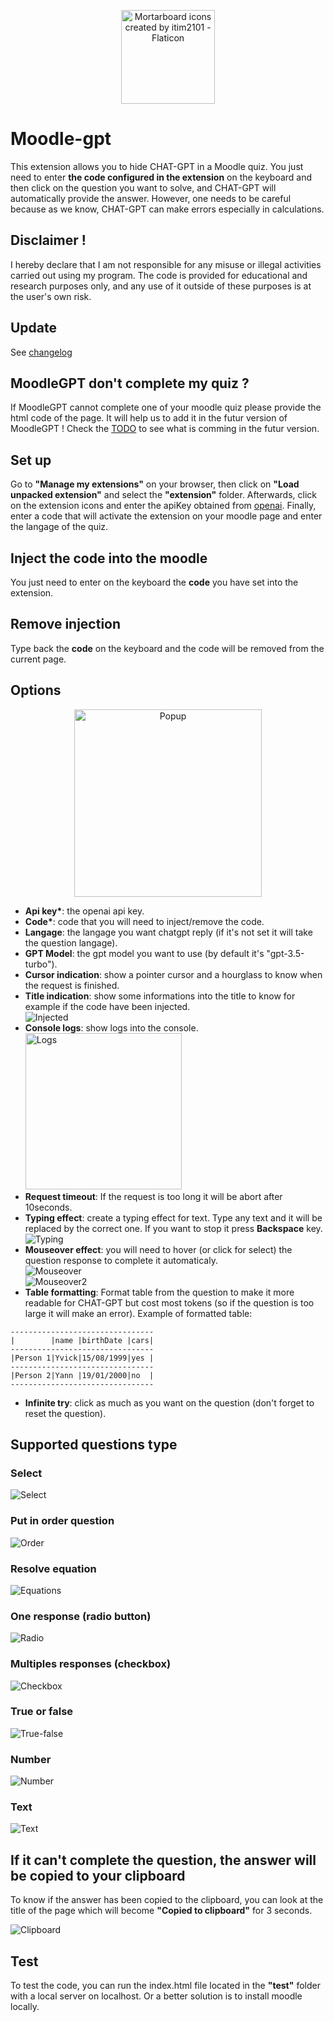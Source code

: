 <p align="center"><a
href="https://www.flaticon.com/free-icons/mortarboard" target="_blank" rel="noopener noreferrer"
title="Mortarboard icons created by itim2101 - Flaticon" ><img src="./extension/icon.png" alt="Mortarboard icons created by itim2101 - Flaticon" width="150" style="display:block; margin:auto;"></a></p>

# Moodle-gpt

This extension allows you to hide CHAT-GPT in a Moodle quiz. You just need to enter <b>the code configured in the extension</b> on the keyboard and then click on the question you want to solve, and CHAT-GPT will automatically provide the answer. However, one needs to be careful because as we know, CHAT-GPT can make errors especially in calculations.

## Disclaimer !

I hereby declare that I am not responsible for any misuse or illegal activities carried out using my program. The code is provided for educational and research purposes only, and any use of it outside of these purposes is at the user's own risk.

## Update

See [changelog](./CHANGELOG.md)

## MoodleGPT don't complete my quiz ?

If MoodleGPT cannot complete one of your moodle quiz please provide the html code of the page. It will help us to add it in the futur version of MoodleGPT ! Check the [TODO](./TODO.md) to see what is comming in the futur version.

## Set up

Go to <b>"Manage my extensions"</b> on your browser, then click on <b>"Load unpacked extension"</b> and select the <b>"extension"</b> folder. Afterwards, click on the extension icons and enter the apiKey obtained from [openai](https://platform.openai.com/). Finally, enter a code that will activate the extension on your moodle page and enter the langage of the quiz.

## Inject the code into the moodle

You just need to enter on the keyboard the <b>code</b> you have set into the extension.

## Remove injection

Type back the <b>code</b> on the keyboard and the code will be removed from the current page.

## Options

<p align="center">
<img src="./assets/popup.png" alt="Popup"  height="300">
</p>

- <b>Api key\*</b>: the openai api key.
- <b>Code\*</b>: code that you will need to inject/remove the code.
- <b>Langage</b>: the langage you want chatgpt reply (if it's not set it will take the question langage).
- <b>GPT Model</b>: the gpt model you want to use (by default it's "gpt-3.5-turbo").
- <b>Cursor indication</b>: show a pointer cursor and a hourglass to know when the request is finished.
- <b>Title indication</b>: show some informations into the title to know for example if the code have been injected.
  <br/> ![Injected](./assets/title-injected.png)
- <b>Console logs</b>: show logs into the console.
  <br/><img src="./assets/logs.png" alt="Logs" width="250">
- <b>Request timeout</b>: If the request is too long it will be abort after 10seconds.
- <b>Typing effect</b>: create a typing effect for text. Type any text and it will be replaced by the correct one. If you want to stop it press <b>Backspace</b> key.
  <br/> ![Typing](./assets/typing.gif)
- <b>Mouseover effect</b>: you will need to hover (or click for select) the question response to complete it automaticaly.
  <br/> ![Mouseover](./assets/mouseover.gif)
  <br/> ![Mouseover2](./assets/mouseover2.gif)
- <b>Table formatting</b>: Format table from the question to make it more readable for CHAT-GPT but cost most tokens (so if the question is too large it will make an error). Example of formatted table:

```
--------------------------------
|        |name |birthDate |cars|
--------------------------------
|Person 1|Yvick|15/08/1999|yes |
--------------------------------
|Person 2|Yann |19/01/2000|no  |
--------------------------------
```

- <b>Infinite try</b>: click as much as you want on the question (don't forget to reset the question).

## Supported questions type

### Select

![Select](./assets/select.gif)

### Put in order question

![Order](./assets/order.gif)

### Resolve equation

![Equations](./assets/equations.gif)

### One response (radio button)

![Radio](./assets/radio.gif)

### Multiples responses (checkbox)

![Checkbox](./assets/checkbox.gif)

### True or false

![True-false](./assets/true-false.gif)

### Number

![Number](./assets/number.gif)

### Text

![Text](./assets/text.gif)

## If it can't complete the question, the answer will be copied to your clipboard

To know if the answer has been copied to the clipboard, you can look at the title of the page which will become <b>"Copied to clipboard"</b> for 3 seconds.

![Clipboard](./assets/clipboard.gif)

## Test

To test the code, you can run the index.html file located in the <b>"test"</b> folder with a local server on localhost. Or a better solution is to install moodle locally.
